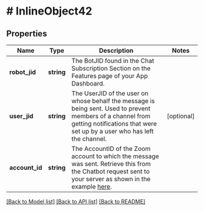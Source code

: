 # # InlineObject42

## Properties

Name | Type | Description | Notes
------------ | ------------- | ------------- | -------------
**robot_jid** | **string** | The BotJID found in the Chat Subscription Section on the Features page of your App Dashboard. | 
**user_jid** | **string** | The UserJID of the user on whose behalf the message is being sent. Used to prevent members of a channel from getting notifications that were set up by a user who has left the channel. | [optional] 
**account_id** | **string** | The AccountID of the Zoom account to which the message was sent. Retrieve this from the Chatbot request sent to your server as shown in the example [here]( https://marketplace.zoom.us/docs/guides/chatbots/sending-messages). | 

[[Back to Model list]](../../README.md#documentation-for-models) [[Back to API list]](../../README.md#documentation-for-api-endpoints) [[Back to README]](../../README.md)


